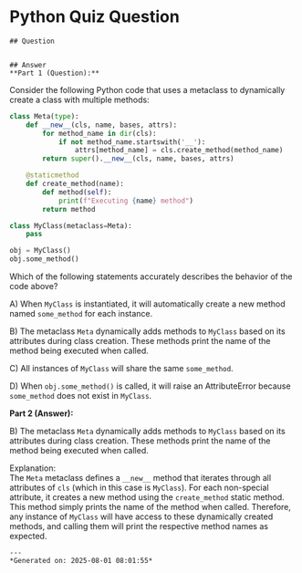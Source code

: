 # Python Quiz Question
    
    ## Question
    
    
    ## Answer
    **Part 1 (Question):**

Consider the following Python code that uses a metaclass to dynamically create a class with multiple methods:

```python
class Meta(type):
    def __new__(cls, name, bases, attrs):
        for method_name in dir(cls):
            if not method_name.startswith('__'):
                attrs[method_name] = cls.create_method(method_name)
        return super().__new__(cls, name, bases, attrs)

    @staticmethod
    def create_method(name):
        def method(self):
            print(f"Executing {name} method")
        return method

class MyClass(metaclass=Meta):
    pass

obj = MyClass()
obj.some_method()
```

Which of the following statements accurately describes the behavior of the code above?

A) When `MyClass` is instantiated, it will automatically create a new method named `some_method` for each instance.

B) The metaclass `Meta` dynamically adds methods to `MyClass` based on its attributes during class creation. These methods print the name of the method being executed when called.

C) All instances of `MyClass` will share the same `some_method`.

D) When `obj.some_method()` is called, it will raise an AttributeError because `some_method` does not exist in `MyClass`.

**Part 2 (Answer):**

B) The metaclass `Meta` dynamically adds methods to `MyClass` based on its attributes during class creation. These methods print the name of the method being executed when called.

Explanation:  
The `Meta` metaclass defines a `__new__` method that iterates through all attributes of `cls` (which in this case is `MyClass`). For each non-special attribute, it creates a new method using the `create_method` static method. This method simply prints the name of the method when called. Therefore, any instance of `MyClass` will have access to these dynamically created methods, and calling them will print the respective method names as expected.
    
    ---
    *Generated on: 2025-08-01 08:01:55*
    